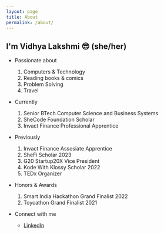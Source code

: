 ```yaml
---
layout: page
title: About
permalink: /about/
---
```

## I'm Vidhya Lakshmi 😎 (she/her)

* Passionate about
  1. Computers & Technology
  2. Reading books & comics
  3. Problem Solving
  4. Travel

* Currently 
  1. Senior BTech Computer Science and Business Systems
  2. SheCode Foundation Scholar
  3. Invact Finance Professional Apprentice

* Previously 
  1. Invact Finance Assosiate Apprentice
  2. SheFi Scholar 2023
  3. G20 Startup20X Vice President
  4. Kode With Klossy Scholar 2022
  5. TEDx Organizer

* Honors & Awards
  1. Smart India Hackathon Grand Finalist 2022
  2. Toycathon Grand Finalist 2021

* Connect with me
  * [LinkedIn](https://www.linkedin.com/in/vidhya-l-1aaab61b90/)
